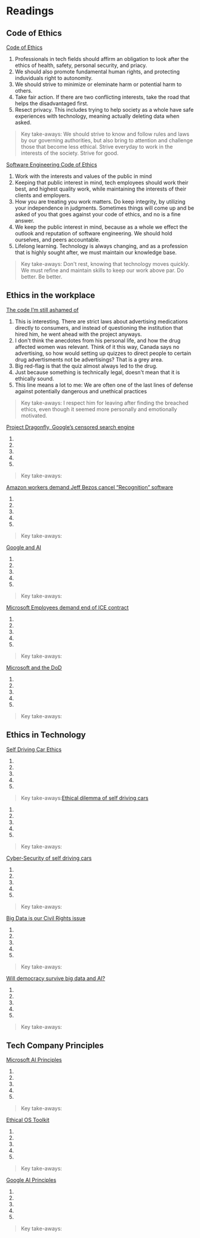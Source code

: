 # Readings

## Code of Ethics

[Code of Ethics](https://www.acm.org/code-of-ethics)

1. Professionals in tech fields should affirm an obligation to look after the ethics of health, safety, personal security, and priacy. 
2. We should also promote fundamental human rights, and protecting induviduals right to autonomity. 
3. We should strive to minimize or eleminate harm or potential harm to others. 
4. Take fair action. If there are two conflicting interests, take the road that helps the disadvantaged first. 
5. Resect privacy. This includes trying to help society as a whole have safe experiences with technology, meaning actually deleting data when asked. 

> Key take-aways: We should strive to know and follow rules and laws by our governing authorities, but also bring to attention and challenge those that become less ethical. Strive everyday to work in the interests of the society. Strive for good. 

[Software Engineering Code of Ethics](https://ethics.acm.org/code-of-ethics/software-engineering-code/)

1. Work with the interests and values of the public in mind
2. Keeping that public interest in mind, tech employees should work their best, and highest quality work, while maintaining the interests of their clients and employers.
3. How you are treating you work matters. Do keep integrity, by utilizing your independence in judgments. Sometimes things will come up and be asked of you that goes against your code of ethics, and no is a fine answer. 
4. We keep the public interest in mind, because as a whole we effect the outlook and reputation of software engineering. We should hold ourselves, and peers accountable.
5. Lifelong learning. Technology is always changing, and as a profession that is highly sought after, we must maintain our knowledge base. 

> Key take-aways: Don't rest, knowing that technology moves quickly. We must refine and maintain skills to keep our work above par. Do better. Be better.

## Ethics in the workplace

[The code I’m still ashamed of](https://www.freecodecamp.org/news/the-code-im-still-ashamed-of-e4c021dff55e/)

1. This is interesting. There are strict laws about advertising medications directly to consumers, and instead of questioning the institution that hired him, he went ahead with the project anyways.
2. I don't think the anecdotes from his personal life, and how the drug affected women was relevant. Think of it this way, Canada says no advertising, so how would setting up quizzes to direct people to certain drug advertisments not be advertisings? That is a grey area. 
3. Big red-flag is that the quiz almost always led to the drug.
4. Just because something is technically legal, doesn't mean that it is ethically sound. 
5. This line means a lot to me: We are often one of the last lines of defense against potentially dangerous and unethical practices

> Key take-aways:  I respect him for leaving after finding the breached ethics, even though it seemed more personally and emotionally motivated. 

[Project Dragonfly, Google’s censored search engine](https://youtu.be/6Rn68PxJ2Ik)

1. 
2.
3.
4.
5.

> Key take-aways:

[Amazon workers demand Jeff Bezos cancel “Recognition” software]()

1.
2.
3.
4.
5.

> Key take-aways:

[Google and AI]()

1.
2.
3.
4.
5.

> Key take-aways:

[Microsoft Employees demand end of ICE contract]()

1.
2.
3.
4.
5.

> Key take-aways:

[Microsoft and the DoD]()

1.
2.
3.
4.
5.

> Key take-aways:

## Ethics in Technology

[Self Driving Car Ethics]()


1.
2.
3.
4.
5.

> Key take-aways:[Ethical dilemma of self driving cars]()

1.
2.
3.
4.
5.

> Key take-aways:

[Cyber-Security of self driving cars]()


1.
2.
3.
4.
5.

> Key take-aways:

[Big Data is our Civil Rights issue]()

1.
2.
3.
4.
5.

> Key take-aways:

[Will democracy survive big data and AI?]()

1.
2.
3.
4.
5.

> Key take-aways:

## Tech Company Principles

[Microsoft AI Principles]()

1.
2.
3.
4.
5.

> Key take-aways:

[Ethical OS Toolkit]()

1.
2.
3.
4.
5.

> Key take-aways:

[Google AI Principles]()

1.
2.
3.
4.
5.

> Key take-aways: